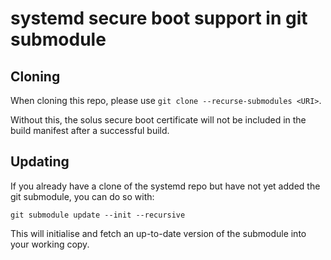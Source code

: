 # systemd secure boot support in git submodule

## Cloning

When cloning this repo, please use `git clone --recurse-submodules <URI>`.

Without this, the solus secure boot certificate will not be included in the build manifest after a successful build.

## Updating

If you already have a clone of the systemd repo but have not yet added the git submodule, you can do so with:

`git submodule update --init --recursive`

This will initialise and fetch an up-to-date version of the submodule into your working copy.
